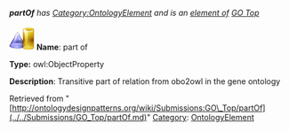 ___partOf__ has [Category:OntologyElement](../../Category/OntologyElement.md "Category:OntologyElement") and is an [element of](../../Property/ElementOf.md "Property:ElementOf") [GO Top](../../Submissions/GO_Top.md "Submissions:GO Top")_


  




[![ObjectProperty](../../images/thumb/c/c3/ObjectProperty.gif/45px-ObjectProperty.gif)](../../Image/ObjectProperty.gif.md "ObjectProperty")
__Name__: part of 


__Type:__ owl:ObjectProperty 


__Description__: Transitive part of relation from obo2owl in the gene ontology 





Retrieved from "[http://ontologydesignpatterns.org/wiki/Submissions:GO\_Top/partOf](../../Submissions/GO_Top/partOf.md)"
 [Category](http://ontologydesignpatterns.org/wiki/Special:Categories "Special:Categories"): [OntologyElement](../../Category/OntologyElement.md "Category:OntologyElement")